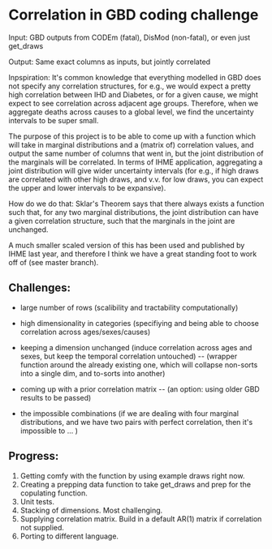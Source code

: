 # Correlation in GBD coding challenge

Input: GBD outputs from CODEm (fatal), DisMod (non-fatal), or even just get_draws

Output: Same exact columns as inputs, but jointly correlated

Inpspiration: It's common knowledge that everything modelled in GBD does not specify any correlation structures, for e.g., we would expect a pretty high correlation between IHD and Diabetes, or for a given cause, we might expect to see correlation across adjacent age groups. Therefore, when we aggregate deaths across causes to a global level, we find the uncertainty intervals to be super small.

The purpose of this project is to be able to come up with a function which will take in marginal distributions and a (matrix of) correlation values, and output the same number of columns that went in, but the joint distribution of the marginals will be correlated. In terms of IHME application, aggregating a joint distribution will give wider uncertainty intervals (for e.g., if high draws are correlated with other high draws, and v.v. for low draws, you can expect the upper and lower intervals to be expansive).

How do we do that: Sklar's Theorem says that there always exists a function such that, for any two marginal distributions, the joint distribution can have a given correlation structure, such that the marginals in the joint are unchanged. 

A much smaller scaled version of this has been used and published by IHME last year, and therefore I think we have a great standing foot to work off of (see master branch).


## Challenges: 
-	large number of rows (scalibility and tractability computationally)
-   high dimensionality in categories (specifiying and being able to choose correlation across ages/sexes/causes)
-	keeping a dimension unchanged (induce correlation across ages and sexes, but keep the temporal correlation untouched)
-- (wrapper function around the already existing one, which will collapse non-sorts into a single dim, and to-sorts into another)

-	coming up with a prior correlation matrix
-- (an option: using older GBD results to be passed)

-	the impossible combinations (if we are dealing with four marginal distributions, and we have two pairs with perfect correlation, then it's impossible to ... )


## Progress:

1)	Getting comfy with the function by using example draws right now. 
2)	Creating a prepping data function to take get_draws and prep for the copulating function. 
3)	Unit tests. 
4)	Stacking of dimensions. Most challenging. 
5)	Supplying correlation matrix. Build in a default AR(1) matrix if correlation not supplied. 
6)	Porting to different language. 